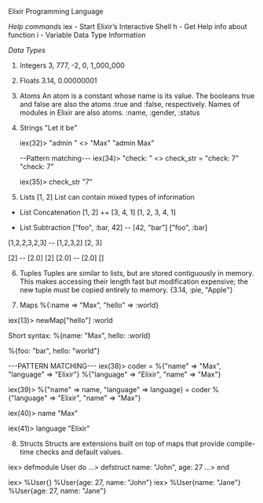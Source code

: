 Elixir Programming Language

_Help commands_
iex - Start Elixir’s Interactive Shell
h - Get Help info about function
i - Variable Data Type Information

_Data Types_

1. Integers
   3, 777, -2, 0, 1_000_000

2. Floats
   3.14, 0.00000001

3. Atoms
   An atom is a constant whose name is its value.
   The booleans true and false are also the atoms :true and :false, respectively.
   Names of modules in Elixir are also atoms.
   :name, :gender, :status

4. Strings
   "Let it be"

   iex(32)> "admin " <> "Max"
   "admin Max"

   --Pattern matching---
   iex(34)> "check: " <> check_str = "check: 7"
   "check: 7"

   iex(35)> check_str
   "7"

5. Lists
   [1, 2]
   List can contain mixed types of information

- List Concatenation
  [1, 2] ++ [3, 4, 1]
  [1, 2, 3, 4, 1]

- List Subtraction
  ["foo", :bar, 42] -- [42, "bar"]
  ["foo", :bar]

[1,2,2,3,2,3] -- [1,2,3,2]
[2, 3]

[2] -- [2.0]
[2]
[2.0] -- [2.0]
[]

6. Tuples
   Tuples are similar to lists, but are stored contiguously in memory.
   This makes accessing their length fast but modification expensive; the new tuple must be copied entirely to memory.
   {3.14, :pie, "Apple"}

7. Maps
   %{:name => "Max", "hello" => :world}

iex(13)> newMap["hello"]
:world

Short syntax:
%{name: "Max", hello: :world}

%{foo: "bar", hello: "world"}

---PATTERN MATCHING---
iex(38)> coder = %{"name" => "Max", "language" => "Elixir"}
%{"language" => "Elixir", "name" => "Max"}

iex(39)> %{"name" => name, "language" => language} = coder
%{"language" => "Elixir", "name" => "Max"}

iex(40)> name
"Max"

iex(41)> language
"Elixir"

8. Structs
   Structs are extensions built on top of maps that provide compile-time checks and default values.

iex> defmodule User do
...> defstruct name: "John", age: 27
...> end

iex> %User{}
%User{age: 27, name: "John"}
iex> %User{name: "Jane"}
%User{age: 27, name: "Jane"}
